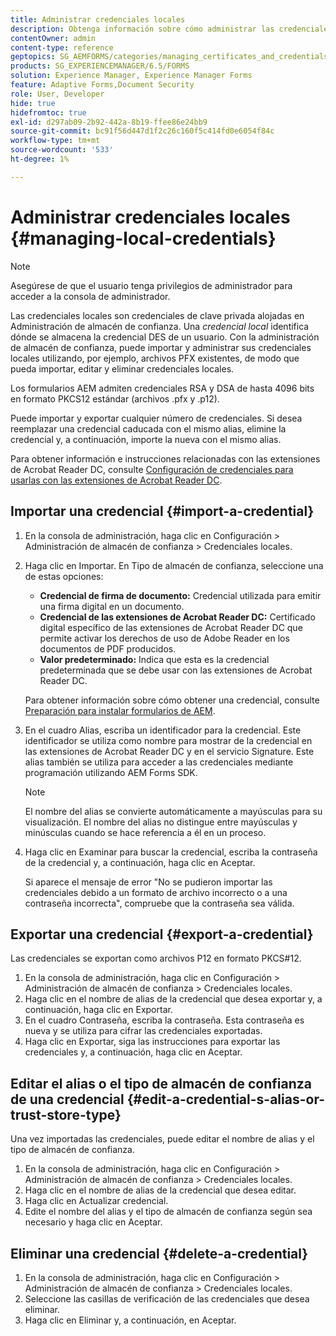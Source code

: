 ```yaml
---
title: Administrar credenciales locales
description: Obtenga información sobre cómo administrar las credenciales locales mediante la administración del almacén de confianza. Los formularios AEM admiten credenciales RSA y DSA en un formulario PKCS12 estándar.
contentOwner: admin
content-type: reference
geptopics: SG_AEMFORMS/categories/managing_certificates_and_credentials
products: SG_EXPERIENCEMANAGER/6.5/FORMS
solution: Experience Manager, Experience Manager Forms
feature: Adaptive Forms,Document Security
role: User, Developer
hide: true
hidefromtoc: true
exl-id: d297ab09-2b92-442a-8b19-ffee86e24bb9
source-git-commit: bc91f56d447d1f2c26c160f5c414fd0e6054f84c
workflow-type: tm+mt
source-wordcount: '533'
ht-degree: 1%

---
```


# Administrar credenciales locales {#managing-local-credentials}

>[!NOTE]
> 
> Asegúrese de que el usuario tenga privilegios de administrador para acceder a la consola de administrador.

Las credenciales locales son credenciales de clave privada alojadas en Administración de almacén de confianza. Una *credencial local* identifica dónde se almacena la credencial DES de un usuario. Con la administración de almacén de confianza, puede importar y administrar sus credenciales locales utilizando, por ejemplo, archivos PFX existentes, de modo que pueda importar, editar y eliminar credenciales locales.

Los formularios AEM admiten credenciales RSA y DSA de hasta 4096 bits en formato PKCS12 estándar (archivos .pfx y .p12).

Puede importar y exportar cualquier número de credenciales. Si desea reemplazar una credencial caducada con el mismo alias, elimine la credencial y, a continuación, importe la nueva con el mismo alias.

Para obtener información e instrucciones relacionadas con las extensiones de Acrobat Reader DC, consulte [Configuración de credenciales para usarlas con las extensiones de Acrobat Reader DC](/help/forms/using/admin-help/configuring-credentials-acrobat-reader-dc.md#configuring-credentials-for-use-with-acrobat-reader-dc-extensions).

## Importar una credencial {#import-a-credential}

1. En la consola de administración, haga clic en Configuración > Administración de almacén de confianza > Credenciales locales.
1. Haga clic en Importar. En Tipo de almacén de confianza, seleccione una de estas opciones:

   * **Credencial de firma de documento:** Credencial utilizada para emitir una firma digital en un documento.
   * **Credencial de las extensiones de Acrobat Reader DC:** Certificado digital específico de las extensiones de Acrobat Reader DC que permite activar los derechos de uso de Adobe Reader en los documentos de PDF producidos.
   * **Valor predeterminado:** Indica que esta es la credencial predeterminada que se debe usar con las extensiones de Acrobat Reader DC.

   Para obtener información sobre cómo obtener una credencial, consulte [Preparación para instalar formularios de AEM](https://helpx.adobe.com/pdf/aem-forms/6-3/prepare-install-single-server.pdf).

1. En el cuadro Alias, escriba un identificador para la credencial. Este identificador se utiliza como nombre para mostrar de la credencial en las extensiones de Acrobat Reader DC y en el servicio Signature. Este alias también se utiliza para acceder a las credenciales mediante programación utilizando AEM Forms SDK.

   >[!NOTE]
   >
   >El nombre del alias se convierte automáticamente a mayúsculas para su visualización. El nombre del alias no distingue entre mayúsculas y minúsculas cuando se hace referencia a él en un proceso.

1. Haga clic en Examinar para buscar la credencial, escriba la contraseña de la credencial y, a continuación, haga clic en Aceptar.

   Si aparece el mensaje de error &quot;No se pudieron importar las credenciales debido a un formato de archivo incorrecto o a una contraseña incorrecta&quot;, compruebe que la contraseña sea válida.

## Exportar una credencial {#export-a-credential}

Las credenciales se exportan como archivos P12 en formato PKCS#12.

1. En la consola de administración, haga clic en Configuración > Administración de almacén de confianza > Credenciales locales.
1. Haga clic en el nombre de alias de la credencial que desea exportar y, a continuación, haga clic en Exportar.
1. En el cuadro Contraseña, escriba la contraseña. Esta contraseña es nueva y se utiliza para cifrar las credenciales exportadas.
1. Haga clic en Exportar, siga las instrucciones para exportar las credenciales y, a continuación, haga clic en Aceptar.

## Editar el alias o el tipo de almacén de confianza de una credencial {#edit-a-credential-s-alias-or-trust-store-type}

Una vez importadas las credenciales, puede editar el nombre de alias y el tipo de almacén de confianza.

1. En la consola de administración, haga clic en Configuración > Administración de almacén de confianza > Credenciales locales.
1. Haga clic en el nombre de alias de la credencial que desea editar.
1. Haga clic en Actualizar credencial.
1. Edite el nombre del alias y el tipo de almacén de confianza según sea necesario y haga clic en Aceptar.

## Eliminar una credencial {#delete-a-credential}

1. En la consola de administración, haga clic en Configuración > Administración de almacén de confianza > Credenciales locales.
1. Seleccione las casillas de verificación de las credenciales que desea eliminar.
1. Haga clic en Eliminar y, a continuación, en Aceptar.
